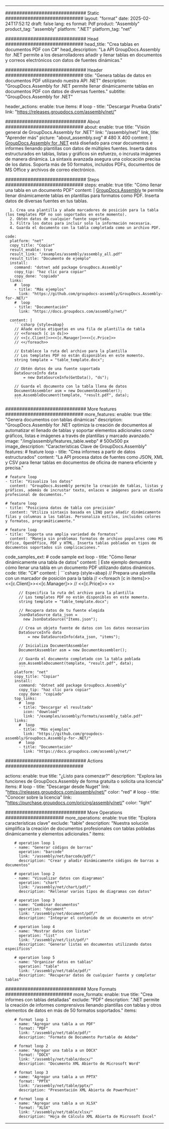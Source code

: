



---
############################# Static ############################
layout: "format"
date:  2025-02-24T17:52:12
draft: false
lang: es
format: Pdf
product: "Assembly"
product_tag: "assembly"
platform: ".NET"
platform_tag: "net"

############################# Head ############################
head_title: "Crea tablas en documentos PDF con C#"
head_description: "La API GroupDocs.Assembly for .NET permite a los desarrolladores añadir y llenar tablas en documentos y correos electrónicos con datos de fuentes dinámicas."

############################# Header ############################
title: "Genera tablas de datos en documentos PDF utilizando nuestra API .NET" 
description: "GroupDocs.Assembly for .NET permite llenar dinámicamente tablas en documentos PDF con datos de diversas fuentes."
subtitle: "GroupDocs.Assembly for .NET" 

header_actions:
  enable: true
  items:
    #  loop
    - title: "Descargar Prueba Gratis"
      link: "https://releases.groupdocs.com/assembly/net/"
      
############################# About ############################
about:
    enable: true
    title: "Visión general de GroupDocs.Assembly for .NET"
    link: "/assembly/net/"
    link_title: "Aprender más"
    picture: "about_assembly.svg" # 480 X 400
    content: |
       [GroupDocs.Assembly for .NET](/assembly/net/) está diseñado para crear documentos e informes llenando plantillas con datos de múltiples fuentes. Inserta datos estructurados en tablas, listas y gráficos sin esfuerzo, o incrusta imágenes de manera dinámica. La sintaxis avanzada asegura una colocación precisa de los datos. Soporta más de 50 formatos, incluidos PDFs, documentos de MS Office y archivos de correo electrónico.

############################# Steps ############################
steps:
    enable: true
    title: "Cómo llenar una tabla en un documento PDF"
    content: |
      [GroupDocs.Assembly](/assembly/net/) te permite llenar dinámicamente tablas en plantillas para formatos como PDF. Inserta datos de diversas fuentes en tus tablas.
      
      1. Crea una plantilla y añade marcadores de posición para la tabla (los templates PDF no son soportados en este momento).
      2. Obtén datos de cualquier fuente soportada.
      3. Filtra los datos para incluir solo la información necesaria.
      4. Guarda el documento con la tabla completada como un archivo PDF.
   
    code:
      platform: "net"
      copy_title: "Copiar"
      result_enable: true
      result_link: "/examples/assembly/assembly_all.pdf"
      result_title: "Documento de ejemplo"
      install:
        command: "dotnet add package GroupDocs.Assembly"
        copy_tip: "haz clic para copiar"
        copy_done: "copiado"
      links:
        #  loop
        - title: "Más ejemplos"
          link: "https://github.com/groupdocs-assembly/GroupDocs.Assembly-for-.NET/"
        #  loop
        - title: "Documentación"
          link: "https://docs.groupdocs.com/assembly/net/"
          
      content: |
        ```csharp {style=abap}
        // Añade estas etiquetas en una fila de plantilla de tabla
        // <<foreach [c in ds]>>
        // <<[c.Client]>><<[c.Manager]>><<[c.Price]>>
        // <</foreach>>

        // Establece la ruta del archivo para la plantilla
        // Los templates PDF no están disponibles en este momento.
        string template = "table_template.docx";

        // Obtén datos de una fuente soportada
        DataSourceInfo data 
            = new DataSourceInfo(GetData(), "ds");

        // Guarda el documento con la tabla llena de datos
        DocumentAssembler asm = new DocumentAssembler();
        asm.AssembleDocument(template, "result.pdf", data);
        ```            

############################# More features ############################
more_features:
  enable: true
  title: "Genera documentos con tablas dinámicas"
  description: "GroupDocs.Assembly for .NET optimiza la creación de documentos al automatizar el llenado de tablas y soportar elementos adicionales como gráficos, listas e imágenes a través de plantillas y marcado avanzado."
  image: "/img/assembly/features_table.webp" # 500x500 px
  image_description: "Características Clave de GroupDocs.Assembly"
  features:
    # feature loop
    - title: "Crea informes a partir de datos estructurados"
      content: "La API procesa datos de fuentes como JSON, XML y CSV para llenar tablas en documentos de oficina de manera eficiente y precisa."

    # feature loop
    - title: "Visualiza los datos"
      content: "GroupDocs.Assembly permite la creación de tablas, listas y gráficos, además de incrustar texto, enlaces e imágenes para un diseño profesional de documentos."

    # feature loop
    - title: "Posiciona datos de tabla con precisión"
      content: "Utiliza sintaxis basada en LINQ para añadir dinámicamente filas y columnas a las tablas. Personaliza estilos, incluidos colores y formatos, programáticamente."

    # feature loop
    - title: "Soporta una amplia variedad de formatos"
      content: "Maneja sin problemas formatos de archivo populares como MS Office, OpenOffice, PDF y HTML. Inserta tablas pobladas en tipos de documentos soportados sin complicaciones."
      
  code_samples_ext:
    # code sample ext loop
    - title: "Cómo llenar dinámicamente una tabla de datos"
      content: |
        Este ejemplo demuestra cómo llenar una tabla en un documento PDF utilizando datos dinámicos.
      code:
        title: "C#"
        content: |
          ```csharp {style=abap}
          // Prepara una plantilla con un marcador de posición para la tabla
          // <<foreach [c in items]>> <<[c.Client]>><<[c.Manager]>>
          // <<[c.Price]>> <</foreach>>

          // Especifica la ruta del archivo para la plantilla
          // Los templates PDF no están disponibles en este momento.
          string template = "table_template.docx";

          // Recupera datos de tu fuente elegida
          JsonDataSource data_json = 
            new JsonDataSource("Items.json");

          // Crea un objeto fuente de datos con los datos necesarios
          DataSourceInfo data 
              = new DataSourceInfo(data_json, "items");

          // Inicializa DocumentAssembler
          DocumentAssembler asm = new DocumentAssembler();

          // Guarda el documento completado con la tabla poblada
          asm.AssembleDocument(template, "result.pdf", data);
          ```
        platform: "net"
        copy_title: "Copiar"
        install:
          command: "dotnet add package GroupDocs.Assembly"
          copy_tip: "haz clic para copiar"
          copy_done: "copiado"
        top_links:
          #  loop
          - title: "Descargar el resultado"
            icon: "download"
            link: "/examples/assembly/formats/assembly_table.pdf"
        links:
          #  loop
          - title: "Más ejemplos"
            link: "https://github.com/groupdocs-assembly/GroupDocs.Assembly-for-.NET/"
          #  loop
          - title: "Documentación"
            link: "https://docs.groupdocs.com/assembly/net/"
            

            


############################# Actions ############################

actions:
  enable: true
  title: "¿Listo para comenzar?"
  description: "Explora las funciones de GroupDocs.Assembly de forma gratuita o solicita una licencia"
  items:
    #  loop
    - title: "Descargar desde Nuget"
      link: "https://releases.groupdocs.com/assembly/net/"
      color: "red"
        #  loop
    - title: "Conocer sobre la licencia"
      link: "https://purchase.groupdocs.com/pricing/assembly/net/"
      color: "light"


############################# More Operations #####################
more_operations:
    enable: true
    title: "Explora características clave"
    exclude: "table"
    description: "Nuestra solución simplifica la creación de documentos profesionales con tablas pobladas dinámicamente y elementos adicionales."
    items: 
          
        # operation loop 1
        - name: "Generar códigos de barras"
          operation: "barcode"
          link: "/assembly/net/barcode/pdf/"
          description: "Crear y añadir dinámicamente códigos de barras a documentos"

        # operation loop 2
        - name: "Visualizar datos con diagramas"
          operation: "chart"
          link: "/assembly/net/chart/pdf/"
          description: "Rellenar varios tipos de diagramas con datos"

        # operation loop 3
        - name: "Combinar documentos"
          operation: "document"
          link: "/assembly/net/document/pdf/"
          description: "Integrar el contenido de un documento en otro"

        # operation loop 4
        - name: "Mostrar datos con listas"
          operation: "list"
          link: "/assembly/net/list/pdf/"
          description: "Generar listas en documentos utilizando datos específicos"

        # operation loop 5
        - name: "Organizar datos en tablas"
          operation: "table"
          link: "/assembly/net/table/pdf/"
          description: "Recuperar datos de cualquier fuente y completar tablas"
         
          
############################# More Formats ########################
more_formats:
    enable: true
    title: "Crea informes con tablas detalladas"
    exclude: "PDF"
    description: ".NET permite la creación de informes comprensivos llenando plantillas con tablas y otros elementos de datos en más de 50 formatos soportados."
    items: 
          
        # format loop 1
        - name: "Agregar una tabla a un PDF"
          format: "PDF"
          link: "/assembly/net/table/pdf/"
          description: "Formato de Documento Portable de Adobe"
          
        # format loop 2
        - name: "Agregar una tabla a un DOCX"
          format: "DOCX"
          link: "/assembly/net/table/docx/"
          description: "Documento XML Abierto de Microsoft Word"
          
        # format loop 3
        - name: "Agregar una tabla a un PPTX"
          format: "PPTX"
          link: "/assembly/net/table/pptx/"
          description: "Presentación XML Abierta de PowerPoint"
          
        # format loop 4
        - name: "Agregar una tabla a un XLSX"
          format: "XLSX"
          link: "/assembly/net/table/xlsx/"
          description: "Hoja de Cálculo XML Abierta de Microsoft Excel"


          

---